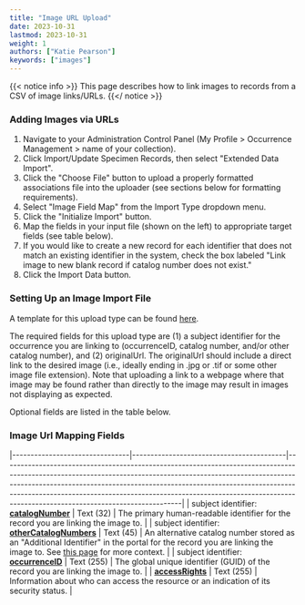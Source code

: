 ```yaml
---
title: "Image URL Upload"
date: 2023-10-31
lastmod: 2023-10-31
weight: 1
authors: ["Katie Pearson"]
keywords: ["images"]
---
```


{{< notice info >}}
  This page describes how to link images to records from a CSV of image links/URLs.
{{</ notice >}}

### Adding Images via URLs
  1. Navigate to your Administration Control Panel (My Profile > Occurrence Management > name of your collection).
  2. Click Import/Update Specimen Records, then select "Extended Data Import".
  3. Click the "Choose File" button to upload a properly formatted associations file into the uploader (see sections below for formatting requirements).
  4. Select "Image Field Map" from the Import Type dropdown menu.
  5. Click the "Initialize Import" button.
  6. Map the fields in your input file (shown on the left) to appropriate target fields (see table below).
  7. If you would like to create a new record for each identifier that does not match an existing identifier in the system, check the box labeled "Link image to new blank record if catalog number does not exist."
  8. Click the Import Data button.

### Setting Up an Image Import File
A template for this upload type can be found [here](https://biokic.github.io/symbiota-docs/documents/GeneralResourceUploadTemplate.xlsx).

The required fields for this upload type are (1) a subject identifier for the occurrence you are linking to (occurrenceID, catalog number, and/or other catalog number), and (2) originalUrl. The originalUrl should include a direct link to the desired image (i.e., ideally ending in .jpg or .tif or some other image file extension). Note that uploading a link to a webpage where that image may be found rather than directly to the image may result in images not displaying as expected.

Optional fields are listed in the table below.

### Image Url Mapping Fields

|--------------------------------|------------------------------------------|-------------------------------------------------------------------------------------------------------------------------------------------------------------------------------------------------------------------------------------------------------------------------------------------------------------------------------------------------------------------------|
| subject identifier: [**catalogNumber**](https://dwc.tdwg.org/terms/#dwc:catalogNumber)                           | Text (32)                               | The primary human-readable identifier for the record you are linking the image to. |
| subject identifier: [**otherCatalogNumbers**](https://dwc.tdwg.org/terms/#dwc:otherCatalogNumbers)                           | Text (45)                               | An alternative catalog number stored as an "Additional Identifier" in the portal for the record you are linking the image to. See [this page](https://biokic.github.io/symbiota-docs/editor/edit/fields/catno/) for more context. |
| subject identifier: [**occurrenceID**](https://dwc.tdwg.org/terms/#dwc:occurrenceID)                           | Text (255)                               | The global unique identifier (GUID) of the record you are linking the image to. |
| [**accessRights**](https://dwc.tdwg.org/terms/#dcterms:accessRights)                           | Text (255)                               | Information about who can access the resource or an indication of its security status.
 |